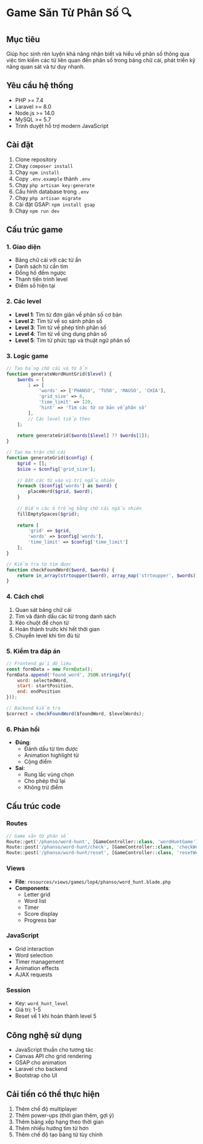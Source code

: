 # Game Săn Từ Phân Số 🔍

## Mục tiêu
Giúp học sinh rèn luyện khả năng nhận biết và hiểu về phân số thông qua việc tìm kiếm các từ liên quan đến phân số trong bảng chữ cái, phát triển kỹ năng quan sát và tư duy nhanh.

## Yêu cầu hệ thống
- PHP >= 7.4
- Laravel >= 8.0
- Node.js >= 14.0
- MySQL >= 5.7
- Trình duyệt hỗ trợ modern JavaScript

## Cài đặt
1. Clone repository
2. Chạy `composer install`
3. Chạy `npm install`
4. Copy `.env.example` thành `.env`
5. Chạy `php artisan key:generate`
6. Cấu hình database trong `.env`
7. Chạy `php artisan migrate`
8. Cài đặt GSAP: `npm install gsap`
9. Chạy `npm run dev`

## Cấu trúc game

### 1. Giao diện
- Bảng chữ cái với các từ ẩn
- Danh sách từ cần tìm
- Đồng hồ đếm ngược
- Thanh tiến trình level
- Điểm số hiện tại

### 2. Các level
- **Level 1**: Tìm từ đơn giản về phân số cơ bản
- **Level 2**: Tìm từ về so sánh phân số
- **Level 3**: Tìm từ về phép tính phân số
- **Level 4**: Tìm từ về ứng dụng phân số
- **Level 5**: Tìm từ phức tạp và thuật ngữ phân số

### 3. Logic game
```php
// Tạo bảng chữ cái và từ ẩn
function generateWordHuntGrid($level) {
    $words = [
        1 => [
            'words' => ['PHANSO', 'TUSO', 'MAUSO', 'CHIA'],
            'grid_size' => 8,
            'time_limit' => 120,
            'hint' => 'Tìm các từ cơ bản về phân số'
        ],
        // Các level tiếp theo
    ];
    
    return generateGrid($words[$level] ?? $words[1]);
}

// Tạo ma trận chữ cái
function generateGrid($config) {
    $grid = [];
    $size = $config['grid_size'];
    
    // Đặt các từ vào vị trí ngẫu nhiên
    foreach ($config['words'] as $word) {
        placeWord($grid, $word);
    }
    
    // Điền các ô trống bằng chữ cái ngẫu nhiên
    fillEmptySpaces($grid);
    
    return [
        'grid' => $grid,
        'words' => $config['words'],
        'time_limit' => $config['time_limit']
    ];
}

// Kiểm tra từ tìm được
function checkFoundWord($word, $words) {
    return in_array(strtoupper($word), array_map('strtoupper', $words));
}
```

### 4. Cách chơi
1. Quan sát bảng chữ cái
2. Tìm và đánh dấu các từ trong danh sách
3. Kéo chuột để chọn từ
4. Hoàn thành trước khi hết thời gian
5. Chuyển level khi tìm đủ từ

### 5. Kiểm tra đáp án
```javascript
// Frontend gửi dữ liệu
const formData = new FormData();
formData.append('found_word', JSON.stringify({
    word: selectedWord,
    start: startPosition,
    end: endPosition
}));

// Backend kiểm tra
$correct = checkFoundWord($foundWord, $levelWords);
```

### 6. Phản hồi
- **Đúng**: 
  - Đánh dấu từ tìm được
  - Animation highlight từ
  - Cộng điểm
- **Sai**: 
  - Rung lắc vùng chọn
  - Cho phép thử lại
  - Không trừ điểm

## Cấu trúc code

### Routes
```php
// Game săn từ phân số
Route::get('/phanso/word-hunt', [GameController::class, 'wordHuntGame']);
Route::post('/phanso/word-hunt/check', [GameController::class, 'checkWordHunt']);
Route::post('/phanso/word-hunt/reset', [GameController::class, 'resetWordHunt']);
```

### Views
- **File**: `resources/views/games/lop4/phanso/word_hunt.blade.php`
- **Components**:
  - Letter grid
  - Word list
  - Timer
  - Score display
  - Progress bar

### JavaScript
- Grid interaction
- Word selection
- Timer management
- Animation effects
- AJAX requests

### Session
- Key: `word_hunt_level`
- Giá trị: 1-5
- Reset về 1 khi hoàn thành level 5

## Công nghệ sử dụng
- JavaScript thuần cho tương tác
- Canvas API cho grid rendering
- GSAP cho animation
- Laravel cho backend
- Bootstrap cho UI

## Cải tiến có thể thực hiện
1. Thêm chế độ multiplayer
2. Thêm power-ups (thời gian thêm, gợi ý)
3. Thêm bảng xếp hạng theo thời gian
4. Thêm nhiều hướng tìm từ hơn
5. Thêm chế độ tạo bảng từ tùy chỉnh
``` 